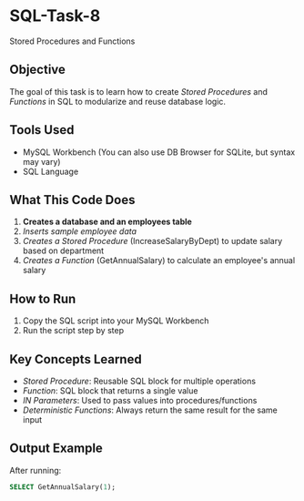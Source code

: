 # SQL-Task-8
Stored Procedures and Functions

##  Objective
The goal of this task is to learn how to create *Stored Procedures* and *Functions* in SQL to modularize and reuse database logic.

## Tools Used
- MySQL Workbench (You can also use DB Browser for SQLite, but syntax may vary)
- SQL Language

## What This Code Does
1. **Creates a database and an employees table**
2. *Inserts sample employee data*
3. *Creates a Stored Procedure* (IncreaseSalaryByDept) to update salary based on department
4. *Creates a Function* (GetAnnualSalary) to calculate an employee's annual salary

## How to Run
1. Copy the SQL script into your MySQL Workbench
2. Run the script step by step
   
## Key Concepts Learned
- *Stored Procedure*: Reusable SQL block for multiple operations
- *Function*: SQL block that returns a single value
- *IN Parameters*: Used to pass values into procedures/functions
- *Deterministic Functions*: Always return the same result for the same input

## Output Example
After running:
```sql
SELECT GetAnnualSalary(1);
